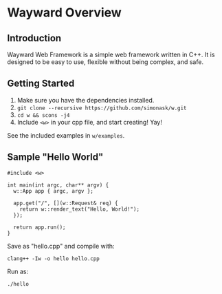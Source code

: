 # Wayward Overview

## Introduction

Wayward Web Framework is a simple web framework written in C++. It is designed to be easy to use, flexible without being complex, and safe.

## Getting Started

1. Make sure you have the dependencies installed.
2. `git clone --recursive https://github.com/simonask/w.git`
3. `cd w && scons -j4`
4. Include `<w>` in your cpp file, and start creating! Yay!

See the included examples in `w/examples`.

## Sample "Hello World"

    #include <w>

    int main(int argc, char** argv) {
      w::App app { argc, argv };

      app.get("/", [](w::Request& req) {
        return w::render_text("Hello, World!");
      });

      return app.run();
    }

Save as "hello.cpp" and compile with:

    clang++ -Iw -o hello hello.cpp

Run as:

    ./hello
